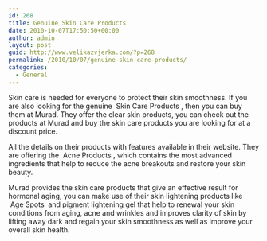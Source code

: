 ```yaml
---
id: 268
title: Genuine Skin Care Products
date: 2010-10-07T17:50:50+00:00
author: admin
layout: post
guid: http://www.velikazvjerka.com/?p=268
permalink: /2010/10/07/genuine-skin-care-products/
categories:
  - General
---
```

Skin care is needed for everyone to protect their skin smoothness. If you are also looking for the genuine &nbsp;Skin Care Products&nbsp;, then you can buy them at Murad. They offer the clear skin products, you can check out the products at Murad and buy the skin care products you are looking for at a discount price.

All the details on their products with features available in their website. They are offering the &nbsp;Acne Products&nbsp;, which contains the most advanced ingredients that help to reduce the acne breakouts and restore your skin beauty.

Murad provides the skin care products that give an effective result for hormonal aging, you can make use of their skin lightening products like &nbsp;Age Spots&nbsp; and pigment lightening gel that help to renewal your skin conditions from aging, acne and wrinkles and improves clarity of skin by lifting away dark and regain your skin smoothness as well as improve your overall skin health.